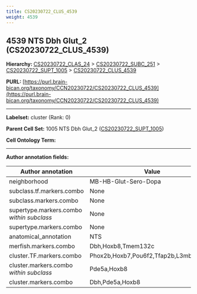 ```yaml
---
title: CS20230722_CLUS_4539
weight: 4539
---
```

## 4539 NTS Dbh Glut_2 (CS20230722_CLUS_4539)
<b>Hierarchy: </b>
[CS20230722_CLAS_24](../CS20230722_CLAS_24) >
[CS20230722_SUBC_251](../CS20230722_SUBC_251) >
[CS20230722_SUPT_1005](../CS20230722_SUPT_1005) >
[CS20230722_CLUS_4539](../CS20230722_CLUS_4539)

**PURL:** [https://purl.brain-bican.org/taxonomy/CCN20230722/CS20230722_CLUS_4539](https://purl.brain-bican.org/taxonomy/CCN20230722/CS20230722_CLUS_4539)

---


**Labelset:** cluster (Rank: 0)

**Parent Cell Set:** 1005 NTS Dbh Glut_2 ([CS20230722_SUPT_1005](../CS20230722_SUPT_1005))



**Cell Ontology Term:** 

[MARKER GENES.]: #


---

[TRANSFERRED ANNOTATIONS.]: #


[AUTHOR ANNOTATION FIELDS.]: #


**Author annotation fields:**

| Author annotation | Value |
|-------------------|-------|
|neighborhood|MB-HB-Glut-Sero-Dopa|
|subclass.tf.markers.combo|None|
|subclass.markers.combo|None|
|supertype.markers.combo _within subclass_|None|
|supertype.markers.combo|None|
|anatomical_annotation|NTS|
|merfish.markers.combo|Dbh,Hoxb8,Tmem132c|
|cluster.TF.markers.combo|Phox2b,Hoxb7,Pou6f2,Tfap2b,L3mbtl4,Zim1|
|cluster.markers.combo _within subclass_|Pde5a,Hoxb8|
|cluster.markers.combo|Dbh,Pde5a,Hoxb8|
